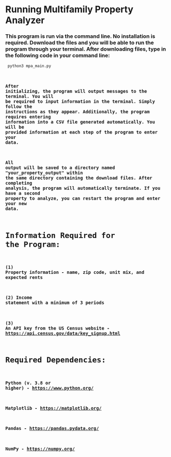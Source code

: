 # Running Multifamily Property Analyzer
### This program is run via the command line. No installation is required. Download the files and you will be able to run the program through your terminal. After downloading files, type in the following code in your command line:
<code> python3 mpa_main.py
### After initializing, the program will output messages to the terminal. You will be required to input information in the terminal. Simply follow the instructions as they appear. Additionally, the program requires entering information into a CSV file generated automatically. You will be provided information at each step of the program to enter your data.
### All output will be saved to a directory named "your_property_output" within the same directory containing the download files. After completing analysis, the program will automatically terminate. If you have a second property to analyze, you can restart the program and enter your new data.

# Information Required for the Program:
### (1) Property information - name, zip code, unit mix, and expected rents
### (2) Income statement with a minimum of 3 periods
### (3) An API key from the US Census website - https://api.census.gov/data/key_signup.html

# Required Dependencies:
### Python (v. 3.8 or higher) - https://www.python.org/
### Matplotlib - https://matplotlib.org/
### Pandas - https://pandas.pydata.org/
### NumPy - https://numpy.org/
